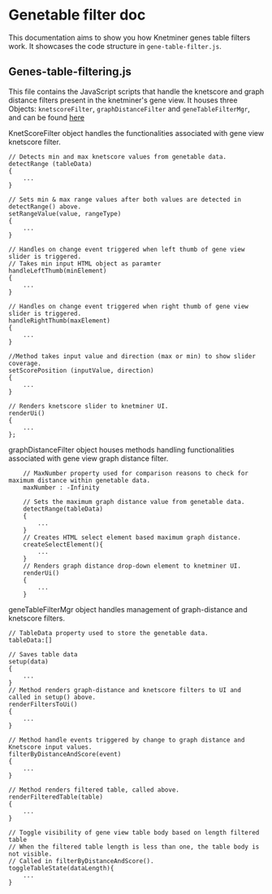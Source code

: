 
# Genetable filter doc

This documentation aims to show you how Knetminer genes table filters work. It showcases the code structure in `gene-table-filter.js`. 

## Genes-table-filtering.js 
This file contains the JavaScript scripts that handle the knetscore and graph distance filters present in the knetminer's gene view. It houses three Objects: `knetscoreFilter`, `graphDistanceFilter` and `geneTableFilterMgr`, and can be found [here][10]

KnetScoreFilter object handles the functionalities associated with gene view knetscore filter.
```
// Detects min and max knetscore values from genetable data.
detectRange (tableData)
{
    ...
}

// Sets min & max range values after both values are detected in detectRange() above.
setRangeValue(value, rangeType)
{
    ...
}

// Handles on change event triggered when left thumb of gene view slider is triggered.
// Takes min input HTML object as paramter
handleLeftThumb(minElement)
{
    ...
}

// Handles on change event triggered when right thumb of gene view slider is triggered.
handleRightThumb(maxElement)
{
    ...
}

//Method takes input value and direction (max or min) to show slider coverage.
setScorePosition (inputValue, direction)
{
    ...
}

// Renders knetscore slider to knetminer UI.
renderUi()
{
    ...
};
```

graphDistanceFilter object houses methods handling functionalities associated with gene view graph distance filter.
```
    // MaxNumber property used for comparison reasons to check for maximum distance within genetable data.
    maxNumber : -Infinity

    // Sets the maximum graph distance value from genetable data.
    detectRange(tableData)
    {
        ...
    }
    // Creates HTML select element based maximum graph distance.
    createSelectElement(){
        ...
    }
    // Renders graph distance drop-down element to knetminer UI.
    renderUi()
    {
        ...
    }

```

geneTableFilterMgr object handles management of graph-distance and knetscore filters. 
```
// TableData property used to store the genetable data.
tableData:[]

// Saves table data
setup(data)
{
    ...
}
// Method renders graph-distance and knetscore filters to UI and called in setup() above.
renderFiltersToUi()
{
    ...
}

// Method handle events triggered by change to graph distance and Knetscore input values. 
filterByDistanceAndScore(event)
{
    ...
}

// Method renders filtered table, called above.
renderFilteredTable(table)
{
    ...
}

// Toggle visibility of gene view table body based on length filtered table 
// When the filtered table length is less than one, the table body is not visible.
// Called in filterByDistanceAndScore().
toggleTableState(dataLength){
    ...
}
```

[10]: https://github.com/Rothamsted/knetminer/blob/master/client-base/src/main/webapp/html/javascript/genes-table-filtering.js#L133


